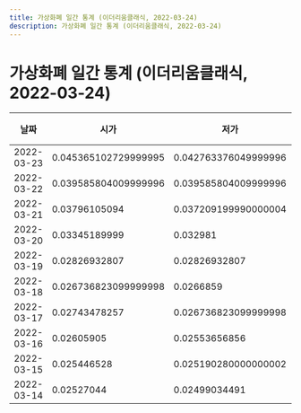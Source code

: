 ```yaml
---
title: 가상화폐 일간 통계 (이더리움클래식, 2022-03-24)
description: 가상화폐 일간 통계 (이더리움클래식, 2022-03-24)
---
```


가상화폐 일간 통계 (이더리움클래식, 2022-03-24)
===

|날짜|시가|저가|고가|종가|비고|
|--|--|--|--|--|--|
|2022-03-23|0.045365102729999995|0.042763376049999996|0.04905931849|0.04550082|    |
|2022-03-22|0.039585804009999996|0.039585804009999996|0.04784989986|0.04569440985|    |
|2022-03-21|0.03796105094|0.037209199990000004|0.043163673109999995|0.03958580403|    |
|2022-03-20|0.03345189999|0.032981|0.04029253469|0.03796105094|    |
|2022-03-19|0.02826932807|0.02826932807|0.033034|0.033000966|    |
|2022-03-18|0.026736823099999998|0.0266859|0.0280391|0.027684029370000002|    |
|2022-03-17|0.02743478257|0.026736823099999998|0.02781512185|0.026736823099999998|    |
|2022-03-16|0.02605905|0.02553656856|0.02743478257|0.02743478257|    |
|2022-03-15|0.025446528|0.025190280000000002|0.02600370359|0.02600370359|    |
|2022-03-14|0.02527044|0.02499034491|0.02543076|0.025402349999999997|    |
